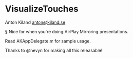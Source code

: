 VisualizeTouches
================
Anton Kiland <anton@kiland.se>

§ Nice for when you're doing AirPlay Mirroring presentations.

Read AKAppDelegate.m for sample usage.

Thanks to @nevyn for making all this releasable!